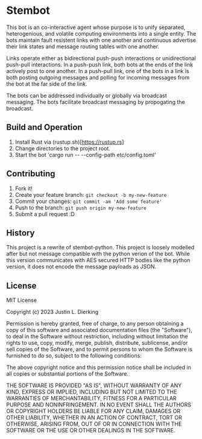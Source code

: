 # Stembot

This bot is an co-interactive agent whose purpose is to unify separated, heterogenious, and volatile computing environments into a single entity. The bots maintain fault resistent links with one another and continuous advertise their link states and message routing tables with one another. 

Links operate either as bidirectional push-push interactions or unidirectional push-pull interactions. In a push-push link, both bots at the ends of the link actively post to one another. In a push-pull link, one of the bots in a link is both posting outgoing messages and polling for incoming messages from the bot at the far side of the link.

The bots can be addressed individually or globally via broadcast messaging. The bots facilitate broadcast messaging by propogating the broadcast.

## Build and Operation
1. Install Rust via (rustup.sh)[https://rustup.rs]
2. Change directories to the project root.
3. Start the bot 'cargo run -- --config-path etc/config.toml'

## Contributing

1. Fork it!
2. Create your feature branch: `git checkout -b my-new-feature`
3. Commit your changes: `git commit -am 'Add some feature'`
4. Push to the branch: `git push origin my-new-feature`
5. Submit a pull request :D

## History

This project is a rewrite of stembot-python. This project is loosely modelled after
but not message compatible with the python verion of the bot. While this version communicates with AES secured HTTP bodies like the python version, it does not encode the
message payloads as JSON. 

## License

MIT License

Copyright (c) 2023 Justin L. Dierking

Permission is hereby granted, free of charge, to any person obtaining a copy
of this software and associated documentation files (the "Software"), to deal
in the Software without restriction, including without limitation the rights
to use, copy, modify, merge, publish, distribute, sublicense, and/or sell
copies of the Software, and to permit persons to whom the Software is
furnished to do so, subject to the following conditions:

The above copyright notice and this permission notice shall be included in all
copies or substantial portions of the Software.

THE SOFTWARE IS PROVIDED "AS IS", WITHOUT WARRANTY OF ANY KIND, EXPRESS OR
IMPLIED, INCLUDING BUT NOT LIMITED TO THE WARRANTIES OF MERCHANTABILITY,
FITNESS FOR A PARTICULAR PURPOSE AND NONINFRINGEMENT. IN NO EVENT SHALL THE
AUTHORS OR COPYRIGHT HOLDERS BE LIABLE FOR ANY CLAIM, DAMAGES OR OTHER
LIABILITY, WHETHER IN AN ACTION OF CONTRACT, TORT OR OTHERWISE, ARISING FROM,
OUT OF OR IN CONNECTION WITH THE SOFTWARE OR THE USE OR OTHER DEALINGS IN THE
SOFTWARE.